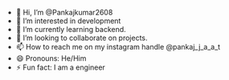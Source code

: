 - 👋 Hi, I’m @Pankajkumar2608
- 👀 I’m interested in development
- 🌱 I’m currently learning backend.
- 💞️ I’m looking to collaborate on projects. 
- 📫 How to reach me on my instagram handle @pankaj_j_a_a_t
- 😄 Pronouns: He/Him
- ⚡ Fun fact: I am a engineer 

<!---
Pankajkumar2608/Pankajkumar2608 is a ✨ special ✨ repository because its `README.md` (this file) appears on your GitHub profile.
You can click the Preview link to take a look at your changes.
--->
